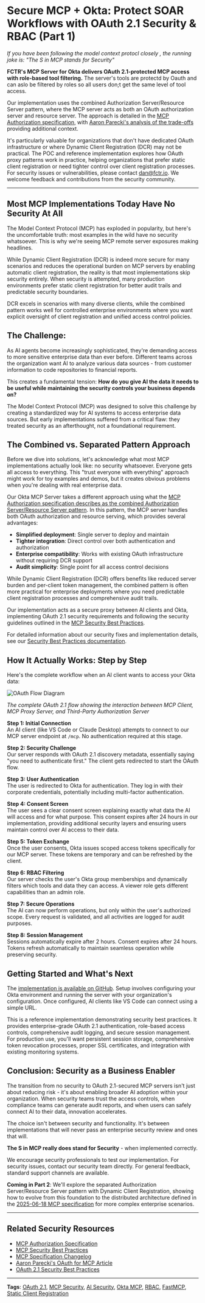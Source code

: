# Secure MCP + Okta: Protect SOAR Workflows with OAuth 2.1 Security & RBAC (Part 1)

*If you have been following the model context protocl closely , the running joke is: "The S in MCP stands for Security"*

**FCTR's  MCP Server for Okta delivers OAuth 2.1-protected MCP access with role-based tool filtering.** The server's tools are protectd by Oauth and can aslo be filtered by roles so all users don;t get the same level of tool access.

Our implementation uses the combined Authorization Server/Resource Server pattern, where the MCP server acts as both an OAuth authorization server and resource server. The approach is detailed in the [MCP Authorization specification](https://modelcontextprotocol.io/specification/2025-06-18/basic/authorization), with [Aaron Parecki's analysis of the trade-offs](https://aaronparecki.com/2025/04/03/15/oauth-for-model-context-protocol) providing additional context. 

It's particularly valuable for organizations that don't have dedicated OAuth infrastructure or where Dynamic Client Registration (DCR) may not be practical. The POC and reference implementation explores how OAuth proxy patterns work in practice, helping organizations that prefer static client registration or need tighter control over client registration processes. For security issues or vulnerabilities, please contact dan@fctr.io. We welcome feedback and contributions from the security community.

---

## Most MCP Implementations Today Have No Security At All

The Model Context Protocol (MCP) has exploded in popularity, but here's the uncomfortable truth: most examples in the wild have no security whatsoever. This is why we're seeing MCP remote server exposures making headlines.

While Dynamic Client Registration (DCR) is indeed more secure for many scenarios and reduces the operational burden on MCP servers by enabling automatic client registration, the reality is that most implementations skip security entirely. When security is attempted, many production environments prefer static client registration for better audit trails and predictable security boundaries.

DCR excels in scenarios with many diverse clients, while the combined pattern works well for controlled enterprise environments where you want explicit oversight of client registration and unified access control policies.

## The Challenge: 

As AI agents become increasingly sophisticated, they're demanding access to more sensitive enterprise data than ever before. Different teams across the organization want AI to analyze various data sources - from customer information to code repositories to financial reports.

This creates a fundamental tension: **How do you give AI the data it needs to be useful while maintaining the security controls your business depends on?**

The Model Context Protocol (MCP) was designed to solve this challenge by creating a standardized way for AI systems to access enterprise data sources. But early implementations suffered from a critical flaw: they treated security as an afterthought, not a foundational requirement.

## The Combined vs. Separated Pattern Approach

Before we dive into solutions, let's acknowledge what most MCP implementations actually look like: no security whatsoever. Everyone gets all access to everything. This "trust everyone with everything" approach might work for toy examples and demos, but it creates obvious problems when you're dealing with real enterprise data.

Our Okta MCP Server takes a different approach using what the [MCP Authorization specification describes as the combined Authorization Server/Resource Server pattern](https://modelcontextprotocol.io/specification/2025-06-18/basic/authorization). In this pattern, the MCP server handles both OAuth authorization and resource serving, which provides several advantages:

- **Simplified deployment**: Single server to deploy and maintain
- **Tighter integration**: Direct control over both authentication and authorization 
- **Enterprise compatibility**: Works with existing OAuth infrastructure without requiring DCR support
- **Audit simplicity**: Single point for all access control decisions

While Dynamic Client Registration (DCR) offers benefits like reduced server burden and per-client token management, the combined pattern is often more practical for enterprise deployments where you need predictable client registration processes and comprehensive audit trails.

Our implementation acts as a secure proxy between AI clients and Okta, implementing OAuth 2.1 security requirements and following the security guidelines outlined in the [MCP Security Best Practices](https://modelcontextprotocol.io/specification/2025-06-18/basic/security_best_practices).

For detailed information about our security fixes and implementation details, see our [Security Best Practices documentation](https://github.com/fctr-id/okta-mcp-server/blob/feature/oauth-proxy-implementation/docs/Security-Best-Practices.md).

## How It Actually Works: Step by Step

Here's the complete workflow when an AI client wants to access your Okta data:

![OAuth Flow Diagram](https://raw.githubusercontent.com/fctr-id/okta-mcp-server/refs/heads/feature/oauth-proxy-implementation/images/mcp-oauth-proxy.png)

*The complete OAuth 2.1 flow showing the interaction between MCP Client, MCP Proxy Server, and Third-Party Authorization Server*

**Step 1: Initial Connection**  
An AI client (like VS Code or Claude Desktop) attempts to connect to our MCP server endpoint at `/mcp`. No authentication required at this stage.

**Step 2: Security Challenge**  
Our server responds with OAuth 2.1 discovery metadata, essentially saying "you need to authenticate first." The client gets redirected to start the OAuth flow.

**Step 3: User Authentication**  
The user is redirected to Okta for authentication. They log in with their corporate credentials, potentially including multi-factor authentication.

**Step 4: Consent Screen**  
The user sees a clear consent screen explaining exactly what data the AI will access and for what purpose. This consent expires after 24 hours in our implementation, providing additional security layers and ensuring users maintain control over AI access to their data.

**Step 5: Token Exchange**  
Once the user consents, Okta issues scoped access tokens specifically for our MCP server. These tokens are temporary and can be refreshed by the client.

**Step 6: RBAC Filtering**  
Our server checks the user's Okta group memberships and dynamically filters which tools and data they can access. A viewer role gets different capabilities than an admin role.

**Step 7: Secure Operations**  
The AI can now perform operations, but only within the user's authorized scope. Every request is validated, and all activities are logged for audit purposes.

**Step 8: Session Management**  
Sessions automatically expire after 2 hours. Consent expires after 24 hours. Tokens refresh automatically to maintain seamless operation while preserving security.

## Getting Started and What's Next

The [implementation is available on GitHub](https://github.com/fctr-id/okta-mcp-server/tree/feature/oauth-proxy-implementation). Setup involves configuring your Okta environment and running the server with your organization's configuration. Once configured, AI clients like VS Code can connect using a simple URL.

This is a reference implementation demonstrating security best practices. It provides enterprise-grade OAuth 2.1 authentication, role-based access controls, comprehensive audit logging, and secure session management. For production use, you'll want persistent session storage, comprehensive token revocation processes, proper SSL certificates, and integration with existing monitoring systems.

## Conclusion: Security as a Business Enabler

The transition from no security to OAuth 2.1-secured MCP servers isn't just about reducing risk - it's about enabling broader AI adoption within your organization. When security teams trust the access controls, when compliance teams can generate audit reports, and when users can safely connect AI to their data, innovation accelerates.

The choice isn't between security and functionality. It's between implementations that will never pass an enterprise security review and ones that will.

**The S in MCP really does stand for Security** - when implemented correctly.

We encourage security professionals to test our implementation. For security issues, contact our security team directly. For general feedback, standard support channels are available.

**Coming in Part 2**: We'll explore the separated Authorization Server/Resource Server pattern with Dynamic Client Registration, showing how to evolve from this foundation to the distributed architecture defined in the [2025-06-18 MCP specification](https://modelcontextprotocol.io/specification/2025-06-18/basic/authorization) for more complex enterprise scenarios.

---


## Related Security Resources

- [MCP Authorization Specification](https://modelcontextprotocol.io/specification/2025-06-18/basic/authorization)
- [MCP Security Best Practices](https://modelcontextprotocol.io/specification/2025-06-18/basic/security_best_practices)
- [MCP Specification Changelog](https://modelcontextprotocol.io/specification/2025-06-18/changelog)
- [Aaron Parecki's OAuth for MCP Article](https://aaronparecki.com/2025/04/03/15/oauth-for-model-context-protocol)
- [OAuth 2.1 Security Best Practices](https://datatracker.ietf.org/doc/html/rfc9700)


---

**Tags**: [OAuth 2.1](https://iamse.blog/tag/oauth/), [MCP Security](https://iamse.blog/tag/mcp-security/), [AI Security](https://iamse.blog/tag/ai-security/), [Okta MCP](https://iamse.blog/tag/okta-mcp/), [RBAC](https://iamse.blog/tag/rbac/), [FastMCP](https://iamse.blog/tag/fastmcp/), [Static Client Registration](https://iamse.blog/tag/static-client/)
